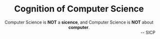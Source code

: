 <!DOCTYPE html PUBLIC "-//W3C//DTD XHTML 1.0 Transitional//EN" "http://www.w3.org/TR/xhtml1/DTD/xhtml1-transitional.dtd"><?xml version="1.0" encoding="utf-8"?><html xmlns="http://www.w3.org/1999/xhtml" xml:lang="en" lang="en"><head><meta charset='utf-8'><meta name="viewport" content="width=device-width, initial-scale=1.0, maximum-scale=1.0">
<title>Cognition of Computer Science</title><link id="MainCSS" type="text/css" rel="stylesheet" href="../static/stylesheets/main.css"/><script type="text/javascript" src=""></script></head><body>
<div align="center"><h1>Cognition of Computer Science</h1><div>

<div>
	<div>Computer Science is <strong>NOT</strong> a <strong>sicence</strong>, and Computer Science is <strong>NOT</strong> about <strong>computer</strong>.</div>
	<div align="right"> -- SICP </div>
</div>



</body></html>